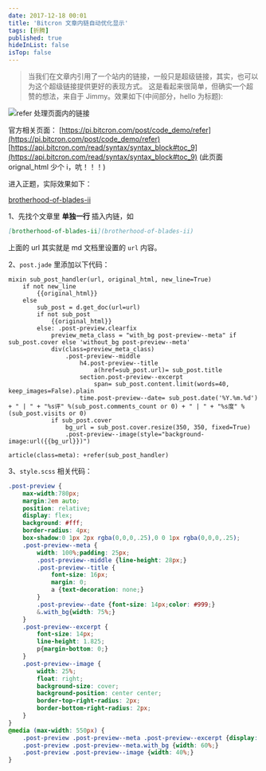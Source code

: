 ```yaml
---
date: 2017-12-18 00:01
title: 'Bitcron 文章内链自动优化显示'
tags: [折腾]
published: true
hideInList: false
isTop: false
---
```


>当我们在文章内引用了一个站内的链接，一般只是超级链接，其实，也可以为这个超级链接提供更好的表现方式。
这是看起来很简单，但确实一个超赞的想法，来自于 Jimmy。效果如下(中间部分，hello 为标题):

![refer 处理页面内的链接](https://lmm.elizen.me/images/2017/12/refer-1.png)

<!--more-->

官方相关页面：
[https://pi.bitcron.com/post/code_demo/refer](https://pi.bitcron.com/post/code_demo/refer)
[https://api.bitcron.com/read/syntax/syntax_block#toc_9](https://api.bitcron.com/read/syntax/syntax_block#toc_9) (此页面 orignal_html 少个 i，吭！！！)

进入正题，实际效果如下：

[brotherhood-of-blades-ii](brotherhood-of-blades-ii)

1、先找个文章里 **单独一行** 插入内链，如

```markdown
[brotherhood-of-blades-ii](brotherhood-of-blades-ii)
```
上面的 url 其实就是 md 文档里设置的 `url` 内容。

2、`post.jade` 里添加以下代码：

```jade
mixin sub_post_handler(url, original_html, new_line=True)
    if not new_line
        {{original_html}}
    else
        sub_post = d.get_doc(url=url)
        if not sub_post
            {{original_html}}
        else: .post-preview.clearfix
            preview_meta_class = "with_bg post-preview--meta" if sub_post.cover else 'without_bg post-preview--meta'
            div(class=preview_meta_class)
                .post-preview--middle
                    h4.post-preview--title
                        a(href=sub_post.url)= sub_post.title
                    section.post-preview--excerpt
                        span= sub_post.content.limit(words=40, keep_images=False).plain
                    time.post-preview--date= sub_post.date('%Y.%m.%d') + " | " + "%s评" %(sub_post.comments_count or 0) + " | " + "%s度" %(sub_post.visits or 0)
            if sub_post.cover
                bg_url = sub_post.cover.resize(350, 350, fixed=True)
                .post-preview--image(style="background-image:url({{bg_url}})")

article(class=meta): +refer(sub_post_handler)
```

3、`style.scss` 相关代码：

```scss
.post-preview {
	max-width:780px;
	margin:2em auto;
	position: relative;
	display: flex;
	background: #fff;
	border-radius: 4px;
	box-shadow:0 1px 2px rgba(0,0,0,.25),0 0 1px rgba(0,0,0,.25);
	.post-preview--meta {
		width: 100%;padding: 25px;
		.post-preview--middle {line-height: 28px;}
		.post-preview--title {
			font-size: 16px;
			margin: 0;
			a {text-decoration: none;}
		}
		.post-preview--date {font-size: 14px;color: #999;}
		&.with_bg{width: 75%;}
	}
	.post-preview--excerpt {
		font-size: 14px;
		line-height: 1.825;
		p{margin-bottom: 0;}
	}
	.post-preview--image {
		width: 25%;
		float: right;
		background-size: cover;
		background-position: center center;
		border-top-right-radius: 2px;
		border-bottom-right-radius: 2px;
	}
}
@media (max-width: 550px) {
	.post-preview .post-preview--meta .post-preview--excerpt {display: none;}
	.post-preview .post-preview--meta.with_bg {width: 60%;}
	.post-preview .post-preview--image {width: 40%;}
}
```